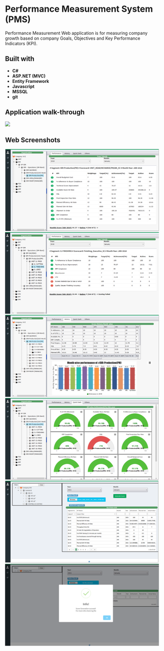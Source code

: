 # Performance Measurement System (PMS)

Performance Measurement Web application is for measuring company growth based on company Goals, Objectives and Key Performance Indicators (KPI).

## Built with
* **C#**
* **ASP.NET (MVC)**
* **Entity Framework**
* **Javascript**
* **MSSQL**
* **git**


## Application walk-through

<img src="./pms/fromStart.gif" />


## Web Screenshots

<img src="./pms/quiScr1.png" />

<img src="./pms/quiScr2.png" />

<img src="./pms/quiScr3.png" />

<img src="./pms/quiScr4.png" />

<img src="./pms/quiScr5.png" />

<img src="./pms/quiScr6.png" />
